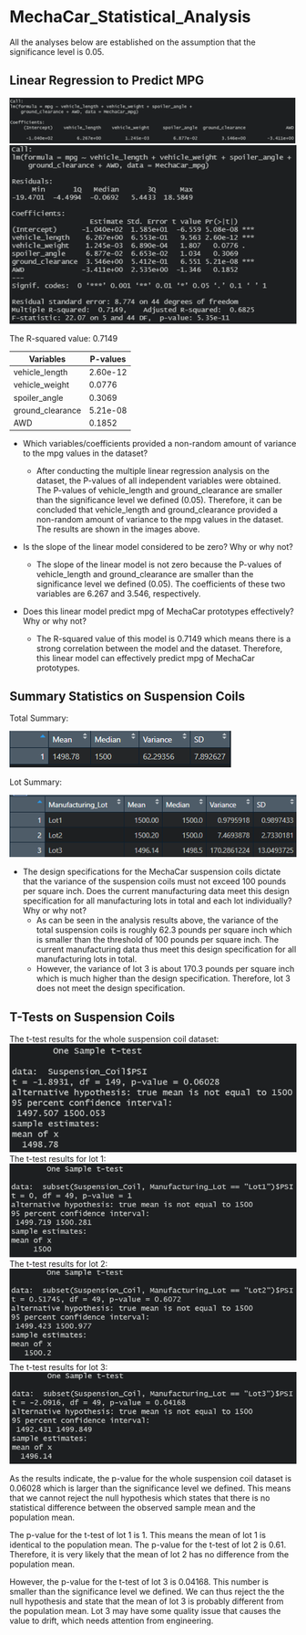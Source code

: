 # MechaCar_Statistical_Analysis

All the analyses below are established on the assumption that the significance level is 0.05. 


## Linear Regression to Predict MPG

![Deliverable_1_lm](Images/Deliverable_1_lm.png)
![Deliverable_1_lm_summary](Images/Deliverable_1_lm_summary.png)

The R-squared value: 0.7149

Variables|P-values
---------|--------------
vehicle_length|2.60e-12
vehicle_weight|0.0776 
spoiler_angle|0.3069    
ground_clearance|5.21e-08
AWD|0.1852

 - Which variables/coefficients provided a non-random amount of variance to the mpg values in the dataset?
   - After conducting the multiple linear regression analysis on the dataset, the P-values of all independent variables were obtained. The P-values of vehicle_length and ground_clearance are smaller than the significance level we defined (0.05). Therefore, it can be concluded that vehicle_length and ground_clearance provided a non-random amount of variance to the mpg values in the dataset. The results are shown in the images above. 

- Is the slope of the linear model considered to be zero? Why or why not?
  - The slope of the linear model is not zero because the P-values of vehicle_length and ground_clearance are smaller than the significance level we defined (0.05). The coefficients of these two variables are 6.267 and 3.546, respectively.

- Does this linear model predict mpg of MechaCar prototypes effectively? Why or why not?
  -  The R-squared value of this model is 0.7149 which means there is a strong correlation between the model and the dataset. Therefore, this linear model can effectively predict mpg of MechaCar prototypes.

## Summary Statistics on Suspension Coils

Total Summary:

![Deliverable_2_total](Images/Deliverable_2_total.png)

Lot Summary:

![Deliverable_2_grouped](Images/Deliverable_2_grouped.png)

- The design specifications for the MechaCar suspension coils dictate that the variance of the suspension coils must not exceed 100 pounds per square inch. Does the current manufacturing data meet this design specification for all manufacturing lots in total and each lot individually? Why or why not?
  - As can be seen in the analysis results above, the variance of the total suspension coils is roughly 62.3 pounds per square inch which is smaller than the threshold of 100 pounds per square inch. The current manufacturing data thus meet this design specification for all manufacturing lots in total.
  - However, the variance of lot 3 is about 170.3 pounds per square inch which is much higher than the design specification. Therefore, lot 3 does not meet the design specification.

## T-Tests on Suspension Coils

The t-test results for the whole suspension coil dataset:
![Deliverable_3_total](Images/Deliverable_3_total.png)
The t-test results for lot 1:
![Deliverable_3_lot1](Images/Deliverable_3_lot1.png)
The t-test results for lot 2:
![Deliverable_3_lot2](Images/Deliverable_3_lot2.png)
The t-test results for lot 3:
![Deliverable_3_lot3](Images/Deliverable_3_lot3.png)

As the results indicate, the p-value for the whole suspension coil dataset is 0.06028 which is larger than the significance level we defined. This means that we cannot reject the null hypothesis which states that there is no statistical difference between the observed sample mean and the population mean. 

The p-value for the t-test of lot 1 is 1. This means the mean of lot 1 is identical to the population mean. The p-value for the t-test of lot 2 is 0.61. Therefore, it is very likely that the mean of lot 2 has no difference from the population mean.

However, the p-value for the t-test of lot 3 is 0.04168. This number is smaller than the significance level we defined. We can thus reject the the null hypothesis and state that the mean of lot 3 is probably different from the population mean. Lot 3 may have some quality issue that causes the value to drift, which needs attention from engineering.







